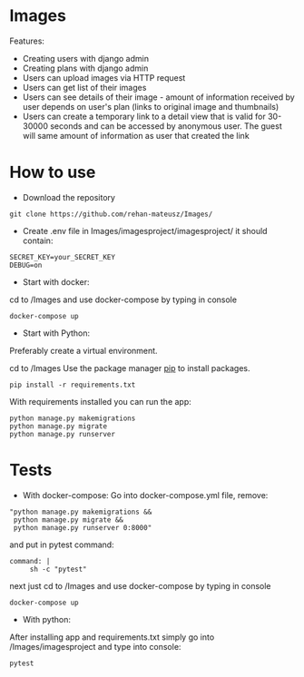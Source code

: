 # Images


Features:
- Creating users with django admin
- Creating plans with django admin
- Users can upload images via HTTP request
- Users can get list of their images
- Users can see details of their image - amount of information received by user depends on user's plan (links to original image and thumbnails)
- Users can create a temporary link to a detail view that is valid for 30-30000 seconds and can be accessed by anonymous user. The guest will same amount of information as user that created the link



# How to use
- Download the repository
```
git clone https://github.com/rehan-mateusz/Images/
```

- Create .env file in Images/imagesproject/imagesproject/ it should contain:
```
SECRET_KEY=your_SECRET_KEY
DEBUG=on
```

- Start with docker:

cd to /Images and use docker-compose by typing in console
```
docker-compose up
```
- Start with Python:

Preferably create a virtual environment.

cd to /Images
Use the package manager [pip](https://pip.pypa.io/en/stable/) to install packages.
```
pip install -r requirements.txt
```
With requirements installed you can run the app:
```
python manage.py makemigrations
python manage.py migrate
python manage.py runserver
```

# Tests
- With docker-compose:
Go into docker-compose.yml file, remove:
```
"python manage.py makemigrations &&
 python manage.py migrate &&
 python manage.py runserver 0:8000"
 ```
and put in pytest command:
 ```
 command: |
      sh -c "pytest"
 ```
next just cd to /Images and use docker-compose by typing in console
 ```
 docker-compose up
 ```
- With python:

After installing app and requirements.txt simply go into /Images/imagesproject and type into console:
 
```
pytest
```
